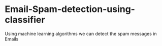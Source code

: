 # Email-Spam-detection-using-classifier
Using machine learning algorithms we can detect the spam messages in Emails
